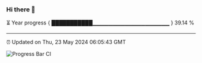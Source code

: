 ### Hi there 👋

⏳ Year progress { ███████████▁▁▁▁▁▁▁▁▁▁▁▁▁▁▁▁▁▁▁ } 39.14 %

---

⏰ Updated on Thu, 23 May 2024 06:05:43 GMT

![Progress Bar CI](https://github.com/liununu/liununu/workflows/Progress%20Bar%20CI/badge.svg)
